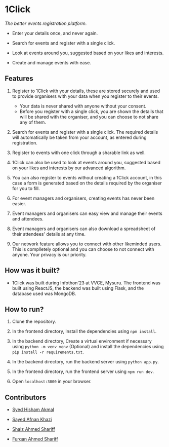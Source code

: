 # 1Click

*The better events registration platform.*

- Enter your details once, and never again.

- Search for events and register with a single click.

- Look at events around you, suggested based on your likes and interests.

- Create and manage events with ease.

## Features

1. Register to 1Click with your details, these are stored securely and used to provide organisers with your data when you register to their events.

    - Your data is never shared with anyone without your consent.
    - Before you register with a single click, you are shown the details that will be shared with the organiser, and you can choose to not share any of them.

2. Search for events and register with a single click. The required details will automatically be taken from your account, as entered during registration.

3. Register to events with one click through a sharable link as well.

4. 1Click can also be used to look at events around you, suggested based on your likes and interests by our advanced algorithm.

5. You can also register to events without creating a 1Click account, in this case a form is generated based on the details required by the organiser for you to fill.

6. For event managers and organisers, creating events has never been easier.

7. Event managers and organisers can easy view and manage their events and attendees.

8. Event managers and organisers can also download a spreadsheet of their attendees' details at any time.

9. Our network feature allows you to connect with other likeminded users. This is complletely optional and you can choose to not connect with anyone. Your privacy is our priority.

## How was it built?

- 1Click was built during Infothon'23 at VVCE, Mysuru. The frontend was built using ReactJS, the backend was built using Flask, and the database used was MongoDB.

## How to run?

1. Clone the repository.

2. In the frontend directory, Install the dependencies using `npm install`.

3. In the backend directory, Create a virtual environment if necessary using `python -m venv venv` (Optional) and install the dependencies using `pip install -r requirements.txt`.

4. In the backend directory, run the backend server using `python app.py`.

5. In the frontend directory, run the frontend server using `npm run dev`.

6. Open `localhost:3000` in your browser.

## Contributors

- [Syed Hisham Akmal](hisham-akmal.netlify.app)

- [Sayed Afnan Khazi](https://safnank.netlify.app/)

- [Shaiz Ahmed Shariff](mailto:shaizahmed.shariff5@gmail.com)

- [Furqan Ahmed Shariff](mailto:furqan.s1410@gmail.com)
